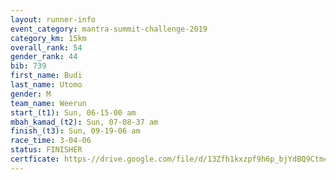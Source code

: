 ```yaml
---
layout: runner-info 
event_category: mantra-summit-challenge-2019 
category_km: 15km 
overall_rank: 54
gender_rank: 44
bib: 739
first_name: Budi
last_name: Utomo
gender: M
team_name: Weerun
start_(t1): Sun, 06-15-00 am
mbah_kamad_(t2): Sun, 07-08-37 am
finish_(t3): Sun, 09-19-06 am
race_time: 3-04-06
status: FINISHER
certficate: https-//drive.google.com/file/d/13Zfh1kxzpf9h6p_bjYdBQ9Ctm4fXnQo3/view?usp=sharing
---
```

